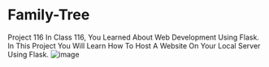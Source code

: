 # Family-Tree
Project 116
In Class 116, You Learned About Web Development Using Flask. In This Project You Will Learn How To Host A Website On Your Local Server Using Flask.
![image](https://user-images.githubusercontent.com/72172315/211209948-2f4863cc-7894-4cd5-a4e7-c8f38b5face0.png)
